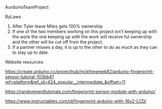 AurduinoTeamProject

ByLaws

1. After Tyler leave Miles gets 100% ownership
2. If one of the two members working on this project isn't keeping up with the work the one keeping up with 
the work will receive ful ownership and the other will be cut off from the project.
3. If a partner misses a day, it is up to the other to do as much as they can to stay up to date.



Website resources:

https://create.arduino.cc/projecthub/nickthegreek82/arduino-fingerprint-sensor-tutorial-103bb4?ref=platform&ref_id=424_popular__intermediate_&offset=11

https://randomnerdtutorials.com/fingerprint-sensor-module-with-arduino/

https://www.instructables.com/id/fingerprint-arduino-with-16x2-LCD/
